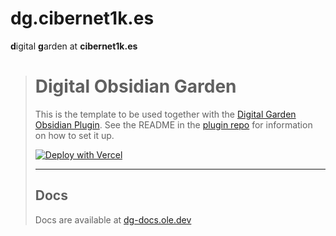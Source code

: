 # dg.cibernet1k.es

**d**igital **g**arden at **cibernet1k.es**

> # Digital Obsidian Garden
> This is the template to be used together with the [Digital Garden Obsidian Plugin](https://github.com/oleeskild/Obsidian-Digital-Garden). 
> See the README in the [plugin repo](https://github.com/oleeskild/Obsidian-Digital-Garden/README.md) for information on how to set it up.
> 
> [![Deploy with Vercel](https://vercel.com/button)](https://vercel.com/new/clone?repository-url=https://github.com/oleeskild/digitalgarden)
> 
> ---
> ## Docs
> Docs are available at [dg-docs.ole.dev](https://dg-docs.ole.dev/)
